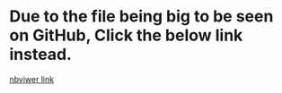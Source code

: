 # Due to the file being big to be seen on GitHub, Click the below link instead.
[nbviwer link](https://nbviewer.org/github/josephedradan/csc_0308_01_introduction_to_machine_learning_for_interdisciplinary_data_scientists_fall_2021/blob/main/project_final/csc_308_team_4_project_final_retinal_disease_classifier.ipynb)